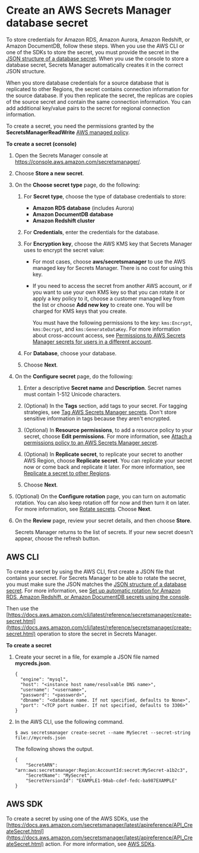 # Create an AWS Secrets Manager database secret<a name="create_database_secret"></a>

To store credentials for Amazon RDS, Amazon Aurora, Amazon Redshift, or Amazon DocumentDB, follow these steps\. When you use the AWS CLI or one of the SDKs to store the secret, you must provide the secret in the [JSON structure of a database secret](reference_secret_json_structure.md)\. When you use the console to store a database secret, Secrets Manager automatically creates it in the correct JSON structure\.

When you store database credentials for a source database that is replicated to other Regions, the secret contains connection information for the source database\. If you then replicate the secret, the replicas are copies of the source secret and contain the same connection information\. You can add additional key/value pairs to the secret for regional connection information\.

To create a secret, you need the permissions granted by the **SecretsManagerReadWrite** [AWS managed policy](reference_available-policies.md)\.

**To create a secret \(console\)**

1. Open the Secrets Manager console at [https://console\.aws\.amazon\.com/secretsmanager/](https://console.aws.amazon.com/secretsmanager/)\.

1. Choose **Store a new secret**\.

1. On the **Choose secret type** page, do the following:

   1. For **Secret type**, choose the type of database credentials to store:
      + **Amazon RDS database** \(includes Aurora\)
      + **Amazon DocumentDB database**
      + **Amazon Redshift cluster**

   1. For **Credentials**, enter the credentials for the database\.

   1. For **Encryption key**, choose the AWS KMS key that Secrets Manager uses to encrypt the secret value:
      + For most cases, choose **aws/secretsmanager** to use the AWS managed key for Secrets Manager\. There is no cost for using this key\.
      + If you need to access the secret from another AWS account, or if you want to use your own KMS key so that you can rotate it or apply a key policy to it, choose a customer managed key from the list or choose **Add new key** to create one\. You will be charged for KMS keys that you create\. 

        You must have the following permissions to the key: `kms:Encrypt`, `kms:Decrypt`, and `kms:GenerateDataKey`\. For more information about cross\-account access, see [Permissions to AWS Secrets Manager secrets for users in a different account](auth-and-access_examples_cross.md)\. 

   1. For **Database**, choose your database\.

   1. Choose **Next**\.

1. On the **Configure secret** page, do the following:

   1. Enter a descriptive **Secret name** and **Description**\. Secret names must contain 1\-512 Unicode characters\.

   1. \(Optional\) In the **Tags** section, add tags to your secret\. For tagging strategies, see [Tag AWS Secrets Manager secrets](managing-secrets_tagging.md)\. Don't store sensitive information in tags because they aren't encrypted\.

   1. \(Optional\) In **Resource permissions**, to add a resource policy to your secret, choose **Edit permissions**\. For more information, see [Attach a permissions policy to an AWS Secrets Manager secret](auth-and-access_resource-policies.md)\.

   1. \(Optional\) In **Replicate secret**, to replicate your secret to another AWS Region, choose **Replicate secret**\. You can replicate your secret now or come back and replicate it later\. For more information, see [Replicate a secret to other Regions](create-manage-multi-region-secrets.md)\.

   1. Choose **Next**\.

1. \(Optional\) On the **Configure rotation** page, you can turn on automatic rotation\. You can also keep rotation off for now and then turn it on later\. For more information, see [Rotate secrets](rotating-secrets.md)\. Choose **Next**\.

1. On the **Review** page, review your secret details, and then choose **Store**\.

   Secrets Manager returns to the list of secrets\. If your new secret doesn't appear, choose the refresh button\.

## AWS CLI<a name="create_database_secret_cli"></a>

To create a secret by using the AWS CLI, first create a JSON file that contains your secret\. For Secrets Manager to be able to rotate the secret, you must make sure the JSON matches the [JSON structure of a database secret](reference_secret_json_structure.md)\. For more information, see [Set up automatic rotation for Amazon RDS, Amazon Redshift, or Amazon DocumentDB secrets using the console](rotate-secrets_turn-on-for-db.md)\.

Then use the [https://docs.aws.amazon.com/cli/latest/reference/secretsmanager/create-secret.html](https://docs.aws.amazon.com/cli/latest/reference/secretsmanager/create-secret.html) operation to store the secret in Secrets Manager\.

**To create a secret**

1. Create your secret in a file, for example a JSON file named **mycreds\.json**\. 

   ```
   {
     "engine": "mysql",
     "host": "<instance host name/resolvable DNS name>",
     "username": "<username>",
     "password": "<password>",
     "dbname": "<database name. If not specified, defaults to None>",
     "port": "<TCP port number. If not specified, defaults to 3306>"
   }
   ```

1. In the AWS CLI, use the following command\.

   ```
   $ aws secretsmanager create-secret --name MySecret --secret-string file://mycreds.json
   ```

   The following shows the output\.

   ```
   {
       "SecretARN": "arn:aws:secretsmanager:Region:AccountId:secret:MySecret-a1b2c3",
       "SecretName": "MySecret",
       "SecretVersionId": "EXAMPLE1-90ab-cdef-fedc-ba987EXAMPLE"
   }
   ```

## AWS SDK<a name="create_database_secret_sdk"></a>

To create a secret by using one of the AWS SDKs, use the [https://docs.aws.amazon.com/secretsmanager/latest/apireference/API_CreateSecret.html](https://docs.aws.amazon.com/secretsmanager/latest/apireference/API_CreateSecret.html) action\. For more information, see [AWS SDKs](asm_access.md#asm-sdks)\.